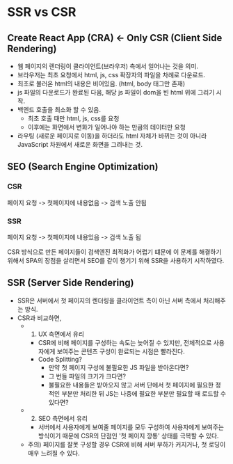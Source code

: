 # SSR vs CSR

## Create React App (CRA) <- Only CSR (Client Side Rendering)

- 웹 페이지의 렌더링이 클라이언트(브라우저) 측에서 일어나는 것을 의미.
- 브라우저는 최초 요청에서 html, js, css 확장자의 파일을 차례로 다운로드.
- 최초로 불러온 html의 내용은 비어있음. (html, body 태그만 존재)
- js 파일의 다운로드가 완료된 다음, 해당 js 파일이 dom을 빈 html 위에 그리기 시작.
- 백엔드 호출을 최소화 할 수 있음.
  - 최초 호출 때만 html, js, css를 요청
  - 이후에는 화면에서 변화가 일어나야 하는 만큼의 데이터만 요청
- 라우팅 (새로운 페이지로 이동)을 하더라도 html 자체가 바뀌는 것이 아니라 JavaScript 차원에서 새로운 화면을 그려내는 것.

## SEO (Search Engine Optimization)

### CSR

페이지 요청 -> 첫페이지에 내용없음 -> 검색 노출 안됨

### SSR

페이지 요청 -> 첫페이지에 내용있음 -> 검색 노출 됨

CSR 방식으로 만든 페이지들이 검색엔진 최적화가 어렵기 떄문에 이 문제를 해결하기 위해서 SPA의 장점을 살리면서 SEO를 같이 챙기기 위해 SSR을 사용하기 시작하였다.

## SSR (Server Side Rendering)

- SSR은 서버에서 첫 페이지의 렌더링을 클라이언트 측이 아닌 서버 측에서 처리해주는 방식.
- CSR과 비교하면,
  - 1. UX 측면에서 유리
    - CSR에 비해 페이지를 구성하는 속도는 늦어질 수 있지만, 전체적으로 사용자에게 보여주는 콘텐츠 구성이 완료되는 시점은 빨라진다.
    - Code Splitting?
      - 만약 첫 페이지 구성에 불필요한 JS 파일을 받아온다면?
      - 그 번들 파일의 크기가 크다면?
      - 불필요한 내용들은 받아오지 않고 서버 단에서 첫 페이지에 필요한 정적인 부분만 처리한 뒤 JS는 나중에 필요한 부분만 필요할 때 로드할 수 있다면?
  - 2. SEO 측면에서 유리
    - 서버에서 사용자에게 보여줄 페이지를 모두 구성하여 사용자에게 보여주는 방식이기 때문에 CSR의 단점인 '첫 페이지 깡통' 상태를 극복할 수 있다.
  - 주의) 페이지를 잘못 구성할 경우 CSR에 비해 서버 부하가 커지거나, 첫 로딩이 매우 느려질 수 있다.
